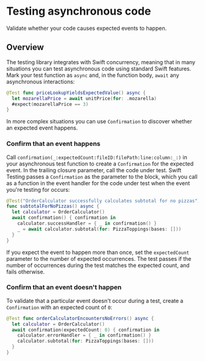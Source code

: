 # Testing asynchronous code

<!--
This source file is part of the Swift.org open source project

Copyright (c) 2024 Apple Inc. and the Swift project authors
Licensed under Apache License v2.0 with Runtime Library Exception

See https://swift.org/LICENSE.txt for license information
See https://swift.org/CONTRIBUTORS.txt for Swift project authors
-->

Validate whether your code causes expected events to happen.

## Overview

The testing library integrates with Swift concurrency, meaning that in many
situations you can test asynchronous code using standard Swift
features.  Mark your test function as `async` and, in the function
body, `await` any asynchronous interactions:

```swift
@Test func priceLookupYieldsExpectedValue() async {
  let mozarellaPrice = await unitPrice(for: .mozarella)
  #expect(mozarellaPrice == 3)
}
```

In more complex situations you can use ``Confirmation`` to discover whether an
expected event happens.

### Confirm that an event happens

Call ``confirmation(_:expectedCount:fileID:filePath:line:column:_:)``
in your asynchronous test function to create a `Confirmation` for the
expected event. In the trailing closure parameter, call the code under
test. Swift Testing passes a `Confirmation` as the parameter to the
block, which you call as a function in the event handler for the code under
test when the event you're testing for occurs:

```swift
@Test("OrderCalculator successfully calculates subtotal for no pizzas")
func subtotalForNoPizzas() async {
  let calculator = OrderCalculator()
  await confirmation() { confirmation in
    calculator.successHandler = { _ in confirmation() }
    _ = await calculator.subtotal(for: PizzaToppings(bases: []))
  }
}
```

If you expect the event to happen more than once, set the
`expectedCount` parameter to the number of expected occurrences. The
test passes if the number of occurrences during the test matches the
expected count, and fails otherwise.

### Confirm that an event doesn't happen

To validate that a particular event doesn't occur during a test,
create a `Confirmation` with an expected count of `0`:

```swift
@Test func orderCalculatorEncountersNoErrors() async {
  let calculator = OrderCalculator()
  await confirmation(expectedCount: 0) { confirmation in
    calculator.errorHandler = { _ in confirmation() }
    calculator.subtotal(for: PizzaToppings(bases: []))
  }
}
```
